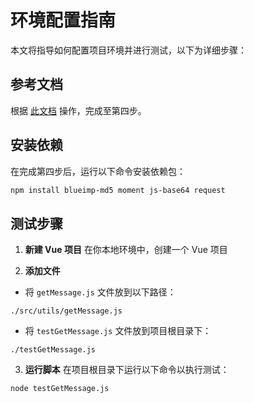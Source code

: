 # 环境配置指南

本文将指导如何配置项目环境并进行测试，以下为详细步骤：

## 参考文档
根据 [此文档](https://www.cnblogs.com/yxlbk/p/16578550.html) 操作，完成至第四步。

## 安装依赖
在完成第四步后，运行以下命令安装依赖包：

```bash
npm install blueimp-md5 moment js-base64 request
```
## 测试步骤

1. **新建 Vue 项目**
   在你本地环境中，创建一个 Vue 项目

2. **添加文件**
- 将 `getMessage.js` 文件放到以下路径：
```
./src/utils/getMessage.js
```
- 将 `testGetMessage.js` 文件放到项目根目录下：
```
./testGetMessage.js
```
3. **运行脚本**
在项目根目录下运行以下命令以执行测试：
```
node testGetMessage.js
```